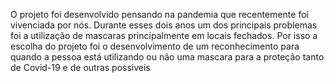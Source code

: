 O projeto foi desenvolvido pensando na pandemia que recentemente foi vivenciada por nós. Durante esses dois anos um dos principais problemas foi a utilização de mascaras principalmente em locais fechados. Por isso a escolha do projeto foi o desenvolvimento de um reconhecimento para quando a pessoa está utilizando ou não uma mascara para a proteção tanto de Covid-19 e de outras possiveis 